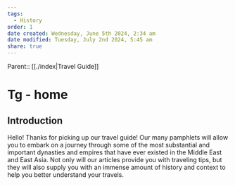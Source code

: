 ```yaml
---
tags:
  - History
order: 1
date created: Wednesday, June 5th 2024, 2:34 am
date modified: Tuesday, July 2nd 2024, 5:45 am
share: true
---
```


Parent:: [[./index|Travel Guide]]

# Tg - home

## Introduction

Hello! Thanks for picking up our travel guide! Our many pamphlets will allow you to embark on a journey through some of the most substantial and important dynasties and empires that have ever existed in the Middle East and East Asia. Not only will our articles provide you with traveling tips, but they will also supply you with an immense amount of history and context to help you better understand your travels.
